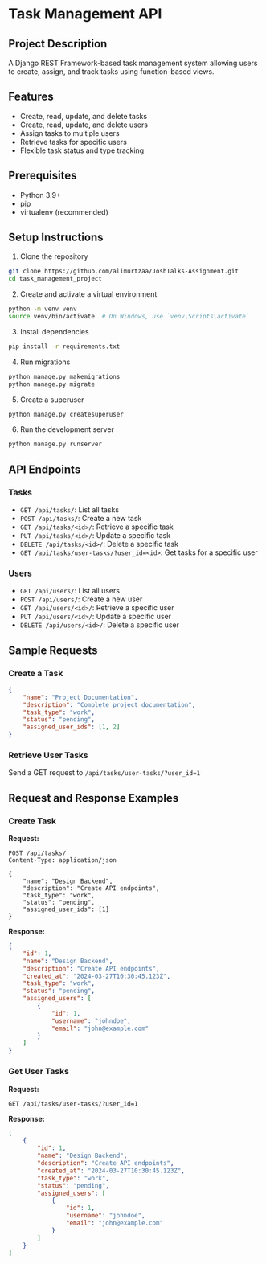 # Task Management API

## Project Description
A Django REST Framework-based task management system allowing users to create, assign, and track tasks using function-based views.

## Features
- Create, read, update, and delete tasks
- Create, read, update, and delete users
- Assign tasks to multiple users
- Retrieve tasks for specific users
- Flexible task status and type tracking

## Prerequisites
- Python 3.9+
- pip
- virtualenv (recommended)

## Setup Instructions

1. Clone the repository
```bash
git clone https://github.com/alimurtzaa/JoshTalks-Assignment.git
cd task_management_project
```

2. Create and activate a virtual environment
```bash
python -m venv venv
source venv/bin/activate  # On Windows, use `venv\Scripts\activate`
```

3. Install dependencies
```bash
pip install -r requirements.txt
```

4. Run migrations
```bash
python manage.py makemigrations
python manage.py migrate
```

5. Create a superuser
```bash
python manage.py createsuperuser
```

6. Run the development server
```bash
python manage.py runserver
```

## API Endpoints

### Tasks
- `GET /api/tasks/`: List all tasks
- `POST /api/tasks/`: Create a new task
- `GET /api/tasks/<id>/`: Retrieve a specific task
- `PUT /api/tasks/<id>/`: Update a specific task
- `DELETE /api/tasks/<id>/`: Delete a specific task
- `GET /api/tasks/user-tasks/?user_id=<id>`: Get tasks for a specific user

### Users
- `GET /api/users/`: List all users
- `POST /api/users/`: Create a new user
- `GET /api/users/<id>/`: Retrieve a specific user
- `PUT /api/users/<id>/`: Update a specific user
- `DELETE /api/users/<id>/`: Delete a specific user

## Sample Requests

### Create a Task
```json
{
    "name": "Project Documentation",
    "description": "Complete project documentation",
    "task_type": "work",
    "status": "pending",
    "assigned_user_ids": [1, 2]
}
```

### Retrieve User Tasks
Send a GET request to `/api/tasks/user-tasks/?user_id=1`

## Request and Response Examples

### Create Task
**Request:**
```http
POST /api/tasks/
Content-Type: application/json

{
    "name": "Design Backend",
    "description": "Create API endpoints",
    "task_type": "work",
    "status": "pending",
    "assigned_user_ids": [1]
}
```

**Response:**
```json
{
    "id": 1,
    "name": "Design Backend",
    "description": "Create API endpoints",
    "created_at": "2024-03-27T10:30:45.123Z",
    "task_type": "work",
    "status": "pending",
    "assigned_users": [
        {
            "id": 1,
            "username": "johndoe",
            "email": "john@example.com"
        }
    ]
}
```

### Get User Tasks
**Request:**
```http
GET /api/tasks/user-tasks/?user_id=1
```

**Response:**
```json
[
    {
        "id": 1,
        "name": "Design Backend",
        "description": "Create API endpoints",
        "created_at": "2024-03-27T10:30:45.123Z",
        "task_type": "work",
        "status": "pending",
        "assigned_users": [
            {
                "id": 1,
                "username": "johndoe",
                "email": "john@example.com"
            }
        ]
    }
]
```






